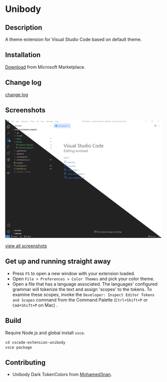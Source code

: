# Unibody

## Description

A theme extension for Visual Studio Code based on default theme.

## Installation

[Download](https://marketplace.visualstudio.com/items?itemName=YaoweiZou.unibody) from Microsoft Marketplace.

## Change log

[change log](./CHANGELOG.md)

## Screenshots

![screenshot-folder-1](./assets/screenshots/screenshot-1.png)

[view all screenshots](./assets/screenshots)

## Get up and running straight away

- Press `F5` to open a new window with your extension loaded.
- Open `File > Preferences > Color Themes` and pick your color theme.
- Open a file that has a language associated. The languages' configured grammar will tokenize the text and assign 'scopes' to the tokens. To examine these scopes, invoke the `Developer: Inspect Editor Tokens and Scopes` command from the Command Palette (`Ctrl+Shift+P` or `Cmd+Shift+P` on Mac) .

## Build

Require Node.js and global install `vsce`.

```
cd vscode-extension-unibody
vsce package
```

## Contributing

- Unibody Dark TokenColors from [Mohamed3nan](https://github.com/Mohamed3nan/jetbrains-darcula-theme).